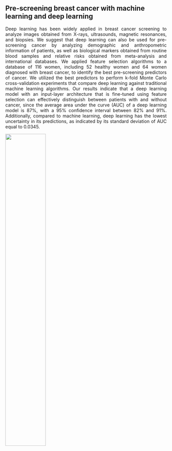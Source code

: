 ## Pre-screening breast cancer with machine learning and deep learning

<p align="justify"> Deep learning has been widely applied in breast cancer screening to analyze images obtained from X-rays, ultrasounds, magnetic resonances, and biopsies. We suggest that deep learning can also be used for pre-screening cancer by analyzing demographic and anthropometric information of patients, as well as biological markers obtained from routine blood samples and relative risks obtained from meta-analysis and international databases. We applied feature selection algorithms to a database of 116 women, including 52 healthy women and 64 women diagnosed with breast cancer, to identify the best pre-screening predictors of cancer. We utilized the best predictors to perform k-fold Monte Carlo cross-validation experiments that compare deep learning against traditional machine learning algorithms. Our results indicate that a deep learning model with an input-layer architecture that is fine-tuned using feature selection can effectively distinguish between patients with and without cancer, since the average area under the curve (AUC) of a deep learning model is 87%, with a 95% confidence interval between 82% and 91%. Additionally, compared to machine learning, deep learning has the lowest uncertainty in its predictions, as indicated by its standard deviation of AUC equal to 0.0345. </p>

<img src="https://user-images.githubusercontent.com/62504422/215833763-c4d92255-49cf-4f13-b091-b0aa10075ce2.png" width=50% height=50%>


